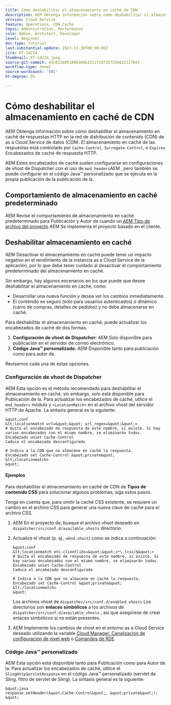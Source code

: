 ```yaml
---
title: Cómo deshabilitar el almacenamiento en caché de CDN
description: AEM Obtenga información sobre cómo deshabilitar el almacenamiento en caché de respuestas HTTP en la red de distribución de contenido (CDN) de as a Cloud Service de datos (CDN).
version: Cloud Service
feature: Operations, CDN Cache
topic: Administration, Performance
role: Admin, Architect, Developer
level: Beginner
doc-type: Tutorial
last-substantial-update: 2023-11-30T00:00:00Z
jira: KT-14224
thumbnail: KT-14224.jpeg
source-git-commit: 43c021b051806380b3211f2d7357555622217b91
workflow-type: tm+mt
source-wordcount: '501'
ht-degree: 0%

---
```



# Cómo deshabilitar el almacenamiento en caché de CDN

AEM Obtenga información sobre cómo deshabilitar el almacenamiento en caché de respuestas HTTP en la red de distribución de contenido (CDN) de as a Cloud Service de datos (CDN). El almacenamiento en caché de las respuestas está controlado por `Cache-Control`, `Surrogate-Control`, o `Expires` Encabezados de caché de respuesta HTTP.

AEM Estos encabezados de caché suelen configurarse en configuraciones de vhost de Dispatcher con el uso de `mod_headers`AEM , pero también se puede configurar en el código Java™ personalizado que se ejecuta en la propia publicación de la publicación de la.

## Comportamiento de almacenamiento en caché predeterminado

AEM Revise el comportamiento de almacenamiento en caché predeterminado para Publicación y Autor de cuando un [AEM Tipo de archivo del proyecto](./enable-caching.md#default-caching-behavior) AEM Se implementa el proyecto basado en el cliente.

## Deshabilitar almacenamiento en caché

AEM Desactivar el almacenamiento en caché puede tener un impacto negativo en el rendimiento de la instancia as a Cloud Service de la aplicación, por lo que debe tener cuidado al desactivar el comportamiento predeterminado del almacenamiento en caché.

Sin embargo, hay algunos escenarios en los que puede que desee deshabilitar el almacenamiento en caché, como:

- Desarrollar una nueva función y desea ver los cambios inmediatamente.
- El contenido es seguro (solo para usuarios autenticados) o dinámico (carro de compras, detalles de pedidos) y no debe almacenarse en caché.

Para deshabilitar el almacenamiento en caché, puede actualizar los encabezados de caché de dos formas.

1. **Configuración de vhost de Dispatcher:** AEM Solo disponible para publicación en el servidor de correo electrónico.
1. **Código Java™ personalizado:** AEM Disponible tanto para publicación como para autor de.

Revisemos cada una de estas opciones.

### Configuración de vhost de Dispatcher

AEM Esta opción es el método recomendado para deshabilitar el almacenamiento en caché; sin embargo, solo está disponible para Publicación de la. Para actualizar los encabezados de caché, utilice el `mod_headers` módulo y `<LocationMatch>` en el archivo vhost del servidor HTTP de Apache. La sintaxis general es la siguiente:

    &quot;conf
    &lt;locationmatch url=&quot;&quot; url_regex=&quot;&quot;>
    # Quita el encabezado de respuesta de este nombre, si existe. Si hay varios encabezados con el mismo nombre, se eliminarán todos.
    Encabezado unset Cache-Control
    Caduca el encabezado desconfigurado
    
    # Indica a la CDN que no almacene en caché la respuesta.
    Encabezado set Cache-Control &quot;private&quot;
    &lt;/locationmatch>
    &quot;

#### Ejemplos

Para deshabilitar el almacenamiento en caché de CDN de **Tipos de contenido CSS** para solucionar algunos problemas, siga estos pasos.

Tenga en cuenta que, para omitir la caché CSS existente, se requiere un cambio en el archivo CSS para generar una nueva clave de caché para el archivo CSS.

1. AEM En el proyecto de, busque el archivo vhsot deseado en `dispatcher/src/conf.d/available_vhosts` directorio.
1. Actualice el vhost (p. ej., `wknd.vhost`) como se indica a continuación:

       &quot;conf
       &lt;locationmatch etc.clientlibs=&quot;&quot;>*\.(css)$&quot;>
       # Quita el encabezado de respuesta de este nombre, si existe. Si hay varios encabezados con el mismo nombre, se eliminarán todos.
       Encabezado unset Cache-Control
       Caduca el encabezado desconfigurado
       
       # Indica a la CDN que no almacene en caché la respuesta.
       Encabezado set Cache-Control &quot;private&quot;
       &lt;/locationmatch>
       &quot;
   Los archivos vhost de `dispatcher/src/conf.d/enabled_vhosts` Los directorios son **enlaces simbólicos** a los archivos de `dispatcher/src/conf.d/available_vhosts` , así que asegúrese de crear enlaces simbólicos si no están presentes.
1. AEM Implemente los cambios de vhost en el entorno as a Cloud Service deseado utilizando la variable [Cloud Manager: Canalización de configuración de nivel web](https://experienceleague.adobe.com/docs/experience-manager-cloud-service/content/implementing/using-cloud-manager/cicd-pipelines/introduction-ci-cd-pipelines.html?#web-tier-config-pipelines) o [Comandos de RDE](https://experienceleague.adobe.com/docs/experience-manager-learn/cloud-service/developing/rde/how-to-use.html?lang=en#deploy-apache-or-dispatcher-configuration).

### Código Java™ personalizado

AEM Esta opción está disponible tanto para Publicación como para Autor de la. Para actualizar los encabezados de caché, utilice el `SlingHttpServletResponse` en el código Java™ personalizado (servlet de Sling, filtro de servlet de Sling). La sintaxis general es la siguiente:

    &quot;java
    response.setHeader(&quot;Cache-Control&quot;, &quot;private&quot;);
    &quot;
